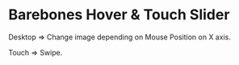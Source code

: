 
# Barebones Hover & Touch Slider

Desktop => Change image depending on Mouse Position on X axis. 

Touch => Swipe.

